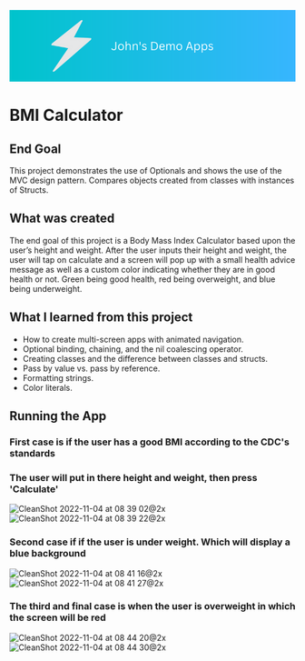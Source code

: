 
![John's Demo Banner](Documentation/JohnsDemoBanner.png)

# BMI Calculator

## End Goal

This project demonstrates the use of Optionals and shows the use of the MVC design pattern. Compares objects created from classes with instances of Structs.

## What was created

The end goal of this project is a Body Mass Index Calculator based upon the user’s height and weight. After the user inputs their height and weight, the user will tap on calculate and a screen will pop up with a small health advice message as well as a custom color indicating whether they are in good health or not. Green being good health, red being overweight, and blue being underweight.

## What I learned from this project

* How to create multi-screen apps with animated navigation.
* Optional binding, chaining, and the nil coalescing operator.
* Creating classes and the difference between classes and structs.
* Pass by value vs. pass by reference.
* Formatting strings.
* Color literals.


## Running the App

### First case is if the user has a good BMI according to the CDC's standards
### The user will put in there height and weight, then press 'Calculate'

<img width="383" alt="CleanShot 2022-11-04 at 08 39 02@2x" src="https://user-images.githubusercontent.com/47955658/199974586-5edf7f9e-9f87-49df-b9f7-7864cd873815.png"> <img width="379" alt="CleanShot 2022-11-04 at 08 39 22@2x" src="https://user-images.githubusercontent.com/47955658/199974631-f3e9800d-fc47-4dfd-aa36-384d40a93d53.png">


### Second case if if the user is under weight. Which will display a blue background

<img width="366" alt="CleanShot 2022-11-04 at 08 41 16@2x" src="https://user-images.githubusercontent.com/47955658/199974947-e64bec44-1251-4e8e-9133-251f0b68a84e.png"> <img width="373" alt="CleanShot 2022-11-04 at 08 41 27@2x" src="https://user-images.githubusercontent.com/47955658/199974977-1c2d0786-320f-4cdd-b2b0-b09779139d03.png">

### The third and final case is when the user is overweight in which the screen will be red

<img width="367" alt="CleanShot 2022-11-04 at 08 44 20@2x" src="https://user-images.githubusercontent.com/47955658/199975483-3c5aeba9-5df4-4997-b97d-c59bb3b4183c.png"> <img width="361" alt="CleanShot 2022-11-04 at 08 44 30@2x" src="https://user-images.githubusercontent.com/47955658/199975522-0b6a3eb2-703e-4306-8d0c-c269a66b4c43.png">






